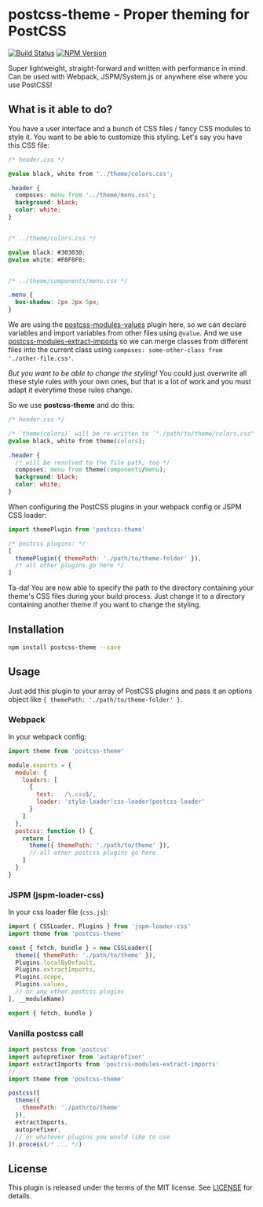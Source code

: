 # postcss-theme - Proper theming for PostCSS
[![Build Status](https://travis-ci.org/andywer/postcss-theme.svg?branch=master)](https://travis-ci.org/andywer/postcss-theme)
[![NPM Version](https://img.shields.io/npm/v/postcss-theme.svg)](https://www.npmjs.com/package/postcss-theme)

Super lightweight, straight-forward and written with performance in mind.
Can be used with Webpack, JSPM/System.js or anywhere else where you use
PostCSS!

## What is it able to do?

You have a user interface and a bunch of CSS files / fancy CSS modules
to style it. You want to be able to customize this styling. Let's say you have
this CSS file:

```css
/* header.css */

@value black, white from '../theme/colors.css';

.header {
  composes: menu from '../theme/menu.css';
  background: black;
  color: white;
}


/* ../theme/colors.css */

@value black: #303030;
@value white: #F8F8F8;


/* ../theme/components/menu.css */

.menu {
  box-shadow: 2px 2px 5px;
}
```

We are using the [postcss-modules-values](https://github.com/css-modules/postcss-modules-values)
plugin here, so we can declare variables and import variables from other files
using `@value`.
And we use [postcss-modules-extract-imports](https://github.com/css-modules/postcss-modules-extract-imports)
so we can merge classes from different files into the current class using
`composes: some-other-class from './other-file.css'`.

*But you want to be able to change the styling!* You could just overwrite all these
style rules with your own ones, but that is a lot of work and you must adapt it
everytime these rules change.

So we use **postcss-theme** and do this:

```css
/* header.css */

/* `theme(colors)` will be re-written to `"./path/to/theme/colors.css"` */
@value black, white from theme(colors);

.header {
  /* will be resolved to the file path, too */
  composes: menu from theme(components/menu);
  background: black;
  color: white;
}
```

When configuring the PostCSS plugins in your webpack config or JSPM CSS loader:

```javascript
import themePlugin from 'postcss-theme'

/* postcss plugins: */
[
  themePlugin({ themePath: './path/to/theme-folder' }),
  /* all other plugins go here */
]
```

Ta-da! You are now able to specify the path to the directory containing your
theme's CSS files during your build process. Just change it to a directory
containing another theme if you want to change the styling.


## Installation

```bash
npm install postcss-theme --save
```

## Usage

Just add this plugin to your array of PostCSS plugins and pass it an options
object like `{ themePath: './path/to/theme-folder' }`.

### Webpack

In your webpack config:

```javascript
import theme from 'postcss-theme'

module.exports = {
  module: {
    loaders: [
      {
        test:   /\.css$/,
        loader: 'style-loader!css-loader!postcss-loader'
      }
    ]
  },
  postcss: function () {
    return [
      theme({ themePath: './path/to/theme' }),
      // all other postcss plugins go here
    ]
  }
}
```

### JSPM (jspm-loader-css)

In your css loader file (`css.js`):

```javascript
import { CSSLoader, Plugins } from 'jspm-loader-css'
import theme from 'postcss-theme'

const { fetch, bundle } = new CSSLoader([
  theme({ themePath: './path/to/theme' }),
  Plugins.localByDefault,
  Plugins.extractImports,
  Plugins.scope,
  Plugins.values,
  // or any other postcss plugins
], __moduleName)

export { fetch, bundle }
```

### Vanilla postcss call

```javascript
import postcss from 'postcss'
import autoprefixer from 'autoprefixer'
import extractImports from 'postcss-modules-extract-imports'
// ...
import theme from 'postcss-theme'

postcss([
  theme({
    themePath: './path/to/theme'
  }),
  extractImports,
  autoprefixer,
  // or whatever plugins you would like to use
]).process(/* ... */)
```


## License

This plugin is released under the terms of the MIT license. See [LICENSE](https://github.com/andywer/postcss-theme/blob/master/LICENSE) for details.
